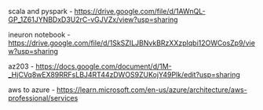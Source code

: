 scala and pyspark - https://drive.google.com/file/d/1AWnQL-GP_1Z61JYNBDxD3U2rC-vGJVZx/view?usp=sharing

ineuron notebook - https://drive.google.com/file/d/1SkSZILJBNvkBRzXXzpIqbi12OWCosZp9/view?usp=sharing

az203 - https://docs.google.com/document/d/1M-_HjCVq8wEX89RRFsLBJ4RT44zDWOS9ZUKojY49Plk/edit?usp=sharing

aws to azure - https://learn.microsoft.com/en-us/azure/architecture/aws-professional/services
